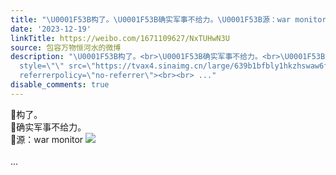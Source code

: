 ```yaml
---
title: "\U0001F53B构了。\U0001F53B确实军事不给力。\U0001F53B源：war monitor [图片]"
date: '2023-12-19'
linkTitle: https://weibo.com/1671109627/NxTUHwN3U
source: 包容万物恒河水的微博
description: "\U0001F53B构了。<br>\U0001F53B确实军事不给力。<br>\U0001F53B源：war monitor <img
  style=\"\" src=\"https://tvax4.sinaimg.cn/large/639b1bfbly1hkzhswaw6fj20c0037752.jpg\"
  referrerpolicy=\"no-referrer\"><br><br> ..."
disable_comments: true
---
```

🔻构了。<br>🔻确实军事不给力。<br>🔻源：war monitor <img style="" src="https://tvax4.sinaimg.cn/large/639b1bfbly1hkzhswaw6fj20c0037752.jpg" referrerpolicy="no-referrer"><br><br> ...